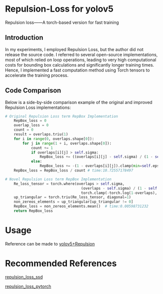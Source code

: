 # Repulsion-Loss for yolov5
Repulsion loss——A torch-based version for fast training
## Introduction
In my experiments, I employed Repulsion Loss, but the author did not release the source code. I referred to several open-source implementations, most of which relied on loop operations, leading to very high computational costs for bounding box calculations and significantly longer training times. Hence, I implemented a fast computation method using Torch tensors to accelerate the training process.
## Code Comparison
Below is a side-by-side comparison example of the original and improved Repulsion Loss implementations:
```python
# Original Repulsion Loss term RepBox Implementation
    RepBox_loss = 0
    overlap_loss = 0
    count = 0
    result = overlaps.triu(1)
    for i in range(0, overlaps.shape[0]):
        for j in range(1 + i, overlaps.shape[0]):
            count += 1
            if overlaps[i][j] > self.sigma:
                RepBox_loss += ((overlaps[i][j] - self.sigma) / (1 - self.sigma) - math.log(1 - self.sigma)).sum()
            else:
                RepBox_loss += -(1 - overlaps[i][j]).clamp(min=self.eps).log().sum()
    RepBox_loss = RepBox_loss / count # time:10.72557178497
```

```python
# Novel Repulsion Loss term RepBox Implementation
    Re_loss_tensor = torch.where(overlaps > self.sigma,
                                   (overlaps - self.sigma) / (1 - self.sigma) - math.log(1 - self.sigma),
                                   torch.clamp(-torch.log(1-overlaps), min=self.eps))
    up_triangular = torch.triu(Re_loss_tensor, diagonal=1)
    non_zereos_elements = up_triangular[up_triangular != 0]
    RepBox_loss = non_zereos_elements.mean()  # time:0.00598731232
    return RepBox_loss
```
# Usage
Reference can be made to [yolov5+Repulsion](https://blog.csdn.net/qq_42754919/article/details/132838705)

# Recommended References
[repulsion_loss_ssd](https://github.com/bailvwangzi/repulsion_loss_ssd)

[repulsion_loss_pytorch](https://github.com/dongdonghy/repulsion_loss_pytorch)
